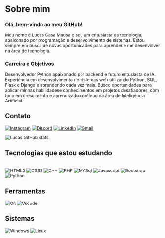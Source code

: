 # Sobre mim

### Olá, bem-vindo ao meu GitHub!
Meu nome é Lucas Casa Mausa e sou um entusiasta da tecnologia, apaixonado por programação e desenvolvimento de sistemas. Estou sempre em busca de novas oportunidades para aprender e me desenvolver na área de tecnologia.

### Carreira e Objetivos
Desenvolvedor Python apaixonado por backend e futuro entusiasta de IA. Experiência em desenvolvimento de sistemas web utilizando Python, SQL, Flask e Django e aprendendo cada vez mais. Busco oportunidades para aplicar minhas habilidadese conhecimentos em projetos desafiadores, com foco em crescimento e aprendizado contínuo na área de Inteligência Artificial.

## Contato
[![Instagram](https://img.shields.io/badge/-Instagram-%23E4405F?style=for-the-badge&logo=instagram&logoColor=white)](https://www.instagram.com/_lucas___s_/)  [![Discord](https://img.shields.io/badge/Discord-7289DA?style=for-the-badge&logo=discord&logoColor=white)](https://discord.com/channels/@luscovisqui/)  [![LinkedIn](https://img.shields.io/badge/LinkedIn-0077B5?style=for-the-badge&logo=linkedin&logoColor=white)](https://www.linkedin.com/in/lucas-casa-mausa-exe)  [![Gmail](https://img.shields.io/badge/Gmail-D14836?style=for-the-badge&logo=gmail&logoColor=white)](mailto:lucascasamausa000@gmail.com)

![Lucas GitHub stats](https://github-readme-stats.vercel.app/api?username=Lucas-Casa-Mausa&show_icons=true&theme=radical&locale=pt-br)

## Tecnologias que estou estudando 

<div style="display: inline_block"><br/>
    <img align="center" alt="HTML5" src="https://img.shields.io/badge/HTML5-E34F26?style=for-the-badge&logo=html5&logoColor=white">
    <img align="center" alt="CSS3" src="https://img.shields.io/badge/CSS3-1572B6?style=for-the-badge&logo=css3&logoColor=white">
    <img align="center" alt="C++" src="https://img.shields.io/badge/C%2B%2B-00599C?style=for-the-badge&logo=c%2B%2B&logoColor=white">
    <img align="center" alt="PHP" src="https://img.shields.io/badge/PHP-777BB4?style=for-the-badge&logo=php&logoColor=white">
    <img align="center" alt="MYSql" src="https://img.shields.io/badge/MySQL-00000F?style=for-the-badge&logo=mysql&logoColor=white">
    <img align="center" alt="Javascript" src="https://img.shields.io/badge/JavaScript-F7DF1E?style=for-the-badge&logo=javascript&logoColor=black">
    <img align="center" alt="Bootstrap" src="https://img.shields.io/badge/-boostrap-0D1117?style=for-the-badge&logo=bootstrap&labelColor=0D1117">
    <img align="center" alt="Python" src="https://img.shields.io/badge/Python-14354C?style=for-the-badge&logo=python&logoColor=white">
    
</div>

## Ferramentas
![Git](https://img.shields.io/badge/GIT-E44C30?style=for-the-badge&logo=git&logoColor=white) ![Vscode](https://img.shields.io/badge/Vscode-007ACC?style=for-the-badge&logo=visual-studio-code&logoColor=white)

## Sistemas 
![Windows](https://img.shields.io/badge/Windows-000?style=for-the-badge&logo=windows&logoColor=2CA5E0) ![Linux](https://img.shields.io/badge/Linux-000?style=for-the-badge&logo=linux&logoColor=FCC624)
